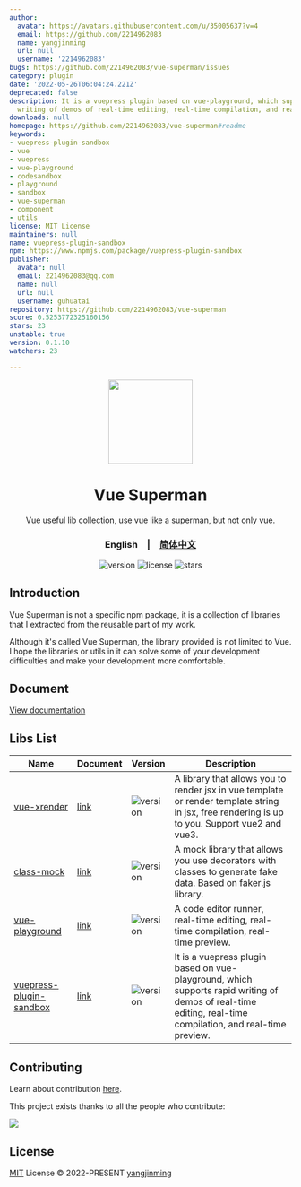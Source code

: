 ```yaml
---
author:
  avatar: https://avatars.githubusercontent.com/u/35005637?v=4
  email: https://github.com/2214962083
  name: yangjinming
  url: null
  username: '2214962083'
bugs: https://github.com/2214962083/vue-superman/issues
category: plugin
date: '2022-05-26T06:04:24.221Z'
deprecated: false
description: It is a vuepress plugin based on vue-playground, which supports rapid
  writing of demos of real-time editing, real-time compilation, and real-time preview.
downloads: null
homepage: https://github.com/2214962083/vue-superman#readme
keywords:
- vuepress-plugin-sandbox
- vue
- vuepress
- vue-playground
- codesandbox
- playground
- sandbox
- vue-superman
- component
- utils
license: MIT License
maintainers: null
name: vuepress-plugin-sandbox
npm: https://www.npmjs.com/package/vuepress-plugin-sandbox
publisher:
  avatar: null
  email: 2214962083@qq.com
  name: null
  url: null
  username: guhuatai
repository: https://github.com/2214962083/vue-superman
score: 0.5253772325160156
stars: 23
unstable: true
version: 0.1.10
watchers: 23

---
```


<div align="center">
  <a href="https://vue-superman.vercel.app/">
    <img src="https://vue-superman.vercel.app/images/logo.svg" width="150">
  </a>
  <h1>Vue Superman</h1>
  <p>Vue useful lib collection, use vue like a superman, but not only vue.</p>
  <p>
    <h3><span>English</span>&emsp;|&emsp;<a href="./README_zh-CN.md">简体中文</a></h3>
  </p>
  <p>
    <img src="https://img.shields.io/github/package-json/v/2214962083/vue-superman" alt="version">
    <img src="https://img.shields.io/github/license/2214962083/vue-superman" alt="license">
    <img src="https://img.shields.io/github/stars/2214962083/vue-superman?style=social" alt="stars">
  </p>
</div>

## Introduction

Vue Superman is not a specific npm package, it is a collection of libraries that I extracted from the reusable part of my work.

Although it's called Vue Superman, the library provided is not limited to Vue. I hope the libraries or utils in it can solve some of your development difficulties and make your development more comfortable.

## Document

[View documentation](https://vue-superman.vercel.app/)

## Libs List

| Name                                                           | Document                                                              | Version                                                                                          | Description                                                                                                                                                |
| -------------------------------------------------------------- | --------------------------------------------------------------------- | ------------------------------------------------------------------------------------------------ | ---------------------------------------------------------------------------------------------------------------------------------------------------------- |
| [vue-xrender](./packages/vue-xrender/)                         | [link](https://vue-superman.vercel.app/libs/vue-xrender/)             | <img src="https://img.shields.io/npm/v/vue-xrender?style=flat-square" alt="version">             | A library that allows you to render jsx in vue template or render template string in jsx, free rendering is up to you. Support vue2 and vue3.              |
| [class-mock](./packages/class-mock/)                           | [link](https://vue-superman.vercel.app/libs/class-mock/)              | <img src="https://img.shields.io/npm/v/class-mock?style=flat-square" alt="version">              | A mock library that allows you use decorators with classes to generate fake data. Based on faker.js library.                                               |
| [vue-playground](./packages/vue-playground/)                   | [link](https://vue-superman.vercel.app/libs/vue-playground/)          | <img src="https://img.shields.io/npm/v/vue-playground?style=flat-square" alt="version">          | A code editor runner, real-time editing, real-time compilation, real-time preview.                                                                         |
| [vuepress-plugin-sandbox](./packages/vuepress-plugin-sandbox/) | [link](https://vue-superman.vercel.app/libs/vuepress-plugin-sandbox/) | <img src="https://img.shields.io/npm/v/vuepress-plugin-sandbox?style=flat-square" alt="version"> | It is a vuepress plugin based on vue-playground, which supports rapid writing of demos of real-time editing, real-time compilation, and real-time preview. |

## Contributing

Learn about contribution [here](https://github.com/2214962083/vue-superman/blob/master/CONTRIBUTING.md).

This project exists thanks to all the people who contribute:

<a href="https://github.com/2214962083/vue-superman/graphs/contributors">
  <img src="https://contrib.rocks/image?repo=2214962083/vue-superman" />
</a>

## License

[MIT](https://github.com/2214962083/vue-superman/blob/master/LICENSE) License © 2022-PRESENT [yangjinming](https://github.com/2214962083)
